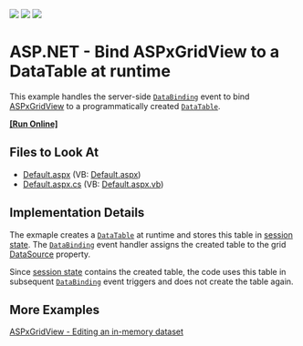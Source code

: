 <!-- default badges list -->
![](https://img.shields.io/endpoint?url=https://codecentral.devexpress.com/api/v1/VersionRange/128536896/19.2.3%2B)
[![](https://img.shields.io/badge/Open_in_DevExpress_Support_Center-FF7200?style=flat-square&logo=DevExpress&logoColor=white)](https://supportcenter.devexpress.com/ticket/details/E168)
[![](https://img.shields.io/badge/📖_How_to_use_DevExpress_Examples-e9f6fc?style=flat-square)](https://docs.devexpress.com/GeneralInformation/403183)
<!-- default badges end -->
<!-- default file list -->

# ASP.NET - Bind ASPxGridView to a DataTable at runtime

This example handles the server-side [`DataBinding`](https://docs.microsoft.com/en-us/dotnet/api/system.web.ui.control.databinding) event to bind [ASPxGridView](https://docs.devexpress.com/AspNet/DevExpress.Web.ASPxGridView) to a programmatically created [`DataTable`](https://docs.microsoft.com/en-us/dotnet/api/system.data.datatable).

<!-- run online -->
**[[Run Online]](https://codecentral.devexpress.com/e168/)**
<!-- run online end -->

## Files to Look At

* [Default.aspx](./CS/WebSite/Default.aspx) (VB: [Default.aspx](./VB/WebSite/Default.aspx))
* [Default.aspx.cs](./CS/WebSite/Default.aspx.cs) (VB: [Default.aspx.vb](./VB/WebSite/Default.aspx.vb))

## Implementation Details

The exmaple creates a [`DataTable`](https://docs.microsoft.com/en-us/dotnet/api/system.data.datatable) at runtime and stores this table in [session state](https://docs.microsoft.com/en-us/previous-versions/aspnet/ms178581(v=vs.100)). The [`DataBinding`](https://docs.microsoft.com/en-us/dotnet/api/system.web.ui.control.databinding) event handler assigns the created table to the grid [DataSource](https://docs.devexpress.com/AspNet/DevExpress.Web.ASPxDataWebControlBase.DataSource) property.

Since [session state](https://docs.microsoft.com/en-us/previous-versions/aspnet/ms178581(v=vs.100)) contains the created table, the code uses this table in subsequent [`DataBinding`](https://docs.microsoft.com/en-us/dotnet/api/system.web.ui.control.databinding) event triggers and does not create the table again.

## More Examples

[ASPxGridView - Editing an in-memory dataset](https://github.com/DevExpress-Examples/aspxgridview-editing-an-in-memory-dataset-e257)



